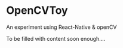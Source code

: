# OpenCVToy
An experiment using React-Native &amp; openCV

To be filled with content soon enough....
